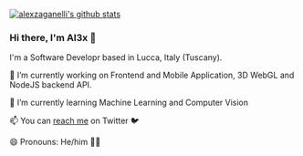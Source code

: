[![alexzaganelli's github stats](https://github-readme-stats.vercel.app/api?username=alexzaganelli&show_icons=true&theme=buefy&custom_title=My%20GitHub%20stats)](https://github.com/alexzaganelli)

### Hi there, I'm Al3x 👋

I'm a Software Developr based in Lucca, Italy (Tuscany).

🔭 I’m currently working on Frontend and Mobile Application, 3D WebGL and NodeJS backend API.

🌱 I’m currently learning Machine Learning and Computer Vision

📫 You can [reach me](https://twitter.com/alexzaganelli) on Twitter 🐦

😄 Pronouns: He/him 🏳️‍🌈
